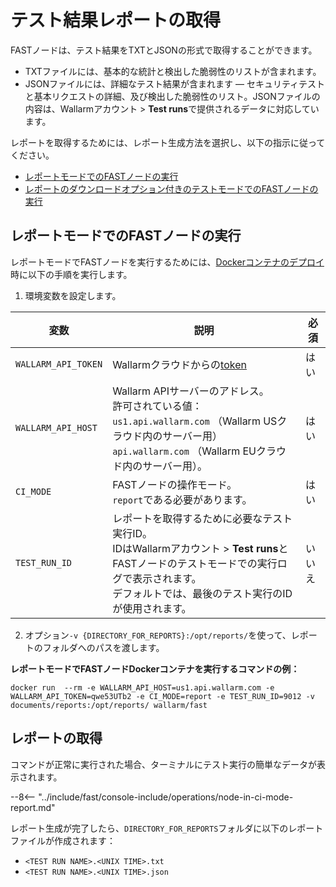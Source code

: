 [anchor-report-mode]:              #running-fast-node-in-report-mode

[doc-ci-mode-testing-report]:      ../poc/ci-mode-testing.md#getting-the-report-about-the-test
[doc-ci-mode-testing]:             ../poc/ci-mode-testing.md
[doc-get-token]:                   create-node.md
[deploy-docker-with-fast-node]:    ../qsg/deployment.md#4-deploy-the-fast-node-docker-container

# テスト結果レポートの取得

FASTノードは、テスト結果をTXTとJSONの形式で取得することができます。

* TXTファイルには、基本的な統計と検出した脆弱性のリストが含まれます。
* JSONファイルには、詳細なテスト結果が含まれます — セキュリティテストと基本リクエストの詳細、及び検出した脆弱性のリスト。JSONファイルの内容は、Wallarmアカウント > **Test runs**で提供されるデータに対応しています。

レポートを取得するためには、レポート生成方法を選択し、以下の指示に従ってください。

* [レポートモードでのFASTノードの実行][anchor-report-mode]
* [レポートのダウンロードオプション付きのテストモードでのFASTノードの実行][doc-ci-mode-testing-report] 

## レポートモードでのFASTノードの実行

レポートモードでFASTノードを実行するためには、[Dockerコンテナのデプロイ][deploy-docker-with-fast-node]時に以下の手順を実行します。

<ol start="1"><li>環境変数を設定します。</li></ol>

| 変数                   	| 説明 	| 必須 	|
|------------------------	|--------	|-------	|
| `WALLARM_API_TOKEN`     	| Wallarmクラウドからの[token][doc-get-token] | はい |
| `WALLARM_API_HOST`      	| Wallarm APIサーバーのアドレス。<br>許可されている値：<br>`us1.api.wallarm.com` （Wallarm USクラウド内のサーバー用）<br>`api.wallarm.com` （Wallarm EUクラウド内のサーバー用）。 | はい |
| `CI_MODE`               	| FASTノードの操作モード。<br>`report`である必要があります。 | はい |
| `TEST_RUN_ID`         	| レポートを取得するために必要なテスト実行ID。<br>IDはWallarmアカウント > **Test runs**とFASTノードのテストモードでの実行ログで表示されます。<br>デフォルトでは、最後のテスト実行のIDが使用されます。 | いいえ |

<ol start="2"><li>オプション<code>-v {DIRECTORY_FOR_REPORTS}:/opt/reports/</code>を使って、レポートのフォルダへのパスを渡します。</li></ol>

**レポートモードでFASTノードDockerコンテナを実行するコマンドの例：**

```
docker run  --rm -e WALLARM_API_HOST=us1.api.wallarm.com -e WALLARM_API_TOKEN=qwe53UTb2 -e CI_MODE=report -e TEST_RUN_ID=9012 -v documents/reports:/opt/reports/ wallarm/fast
```

## レポートの取得

コマンドが正常に実行された場合、ターミナルにテスト実行の簡単なデータが表示されます。

--8<-- "../include/fast/console-include/operations/node-in-ci-mode-report.md"

レポート生成が完了したら、`DIRECTORY_FOR_REPORTS`フォルダに以下のレポートファイルが作成されます：

* `<TEST RUN NAME>.<UNIX TIME>.txt`
* `<TEST RUN NAME>.<UNIX TIME>.json`
